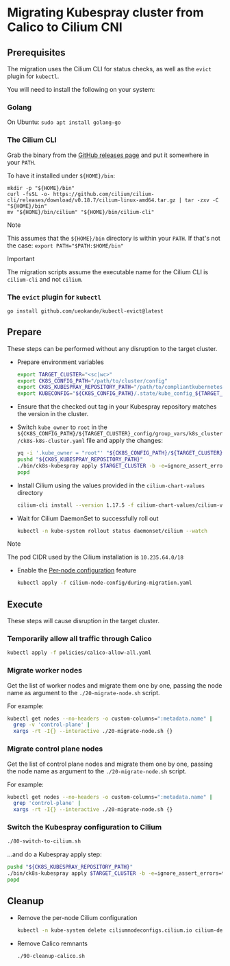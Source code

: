 # Migrating Kubespray cluster from Calico to Cilium CNI

## Prerequisites

The migration uses the Cilium CLI for status checks, as well as the `evict` plugin for `kubectl`.

You will need to install the following on your system:

### Golang

On Ubuntu: `sudo apt install golang-go`

### The Cilium CLI

Grab the binary from the [GitHub releases page](https://github.com/cilium/cilium-cli/releases) and put it somewhere in your `PATH`.

To have it installed under `${HOME}/bin`:

```shell
mkdir -p "${HOME}/bin"
curl -fsSL -o- https://github.com/cilium/cilium-cli/releases/download/v0.18.7/cilium-linux-amd64.tar.gz | tar -zxv -C "${HOME}/bin"
mv "${HOME}/bin/cilium" "${HOME}/bin/cilium-cli"
```

> [!NOTE]
> This assumes that the `${HOME}/bin` directory is within your `PATH`. If that's not the case:
> `export PATH="$PATH:$HOME/bin"`

> [!IMPORTANT]
> The migration scripts assume the executable name for the Cilium CLI is `cilium-cli` and not `cilium`.

### The `evict` plugin for `kubectl`

```shell
go install github.com/ueokande/kubectl-evict@latest
```

## Prepare

These steps can be performed without any disruption to the target cluster.

- Prepare environment variables

  ```bash
  export TARGET_CLUSTER="<sc|wc>"
  export CK8S_CONFIG_PATH="/path/to/cluster/config"
  export CK8S_KUBESPRAY_REPOSITORY_PATH="/path/to/compliantkubernetes-kubespray"
  export KUBECONFIG="${CK8S_CONFIG_PATH}/.state/kube_config_${TARGET_CLUSTER}.yaml"
  ```

- Ensure that the checked out tag in your Kubespray repository matches the version in the cluster.

- Switch `kube_owner` to `root` in the `${CK8S_CONFIG_PATH}/${TARGET_CLUSTER}_config/group_vars/k8s_cluster/ck8s-k8s-cluster.yaml` file
  and apply the changes:

  ```bash
  yq -i '.kube_owner = "root"' "${CK8S_CONFIG_PATH}/${TARGET_CLUSTER}-config/group_vars/k8s_cluster/ck8s-k8s-cluster.yaml"
  pushd "${CK8S_KUBESPRAY_REPOSITORY_PATH}"
  ./bin/ck8s-kubespray apply $TARGET_CLUSTER -b -e=ignore_assert_errors=true --skip-tags=multus
  popd
  ```

- Install Cilium using the values provided in the `cilium-chart-values` directory

  ```bash
  cilium-cli install --version 1.17.5 -f cilium-chart-values/cilium-values.yaml -f cilium-chart-values/cilium-extra.yaml
  ```

- Wait for Cilium DaemonSet to successfully roll out

  ```bash
  kubectl -n kube-system rollout status daemonset/cilium --watch
  ```

> [!NOTE]
> The pod CIDR used by the Cilium installation is `10.235.64.0/18`

- Enable the [Per-node configuration](https://docs.cilium.io/en/v1.17/configuration/per-node-config/) feature

  ```bash
  kubectl apply -f cilium-node-config/during-migration.yaml
  ```

## Execute

These steps will cause disruption in the target cluster.

### Temporarily allow all traffic through Calico

```bash
kubectl apply -f policies/calico-allow-all.yaml
```

### Migrate worker nodes

Get the list of worker nodes and migrate them one by one, passing the node name as argument to the `./20-migrate-node.sh` script.

For example:

```bash
kubectl get nodes --no-headers -o custom-columns=":metadata.name" |
  grep -v 'control-plane' |
  xargs -rt -I{} --interactive ./20-migrate-node.sh {}
```

### Migrate control plane nodes

Get the list of control plane nodes and migrate them one by one, passing the node name as argument to the `./20-migrate-node.sh` script.

For example:

```bash
kubectl get nodes --no-headers -o custom-columns=":metadata.name" |
  grep 'control-plane' |
  xargs -rt -I{} --interactive ./20-migrate-node.sh {}
```

### Switch the Kubespray configuration to Cilium

```bash
./80-switch-to-cilium.sh
```

...and do a Kubespray apply step:

```bash
pushd "${CK8S_KUBESPRAY_REPOSITORY_PATH}"
./bin/ck8s-kubespray apply $TARGET_CLUSTER -b -e=ignore_assert_errors=true --skip-tags="bootstrap-os,preinstall,container-engine,multus"
popd
```

## Cleanup

- Remove the per-node Cilium configuration

  ```bash
  kubectl -n kube-system delete ciliumnodeconfigs.cilium.io cilium-default
  ```

- Remove Calico remnants

  ```bash
  ./90-cleanup-calico.sh
  ```
